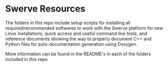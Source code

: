 # Swerve Resources

The folders in this repo include setup scripts for installing all required/recommended softwares 
to work with the Swerve platform for new Linux installations, quick access and useful command 
line tools, and reference documents showing the way to properly document C++ and Python files 
for auto-documentation generation using Doxygen.

More information can be found in the README's in each of the folders included in this repo.


